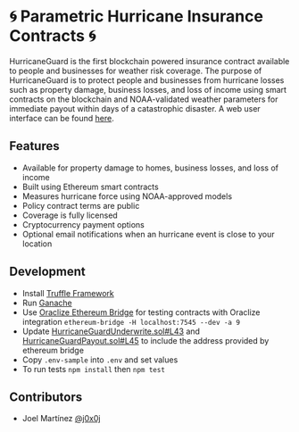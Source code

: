 🌀 Parametric Hurricane Insurance Contracts 🌀
=============================================

HurricaneGuard is the first blockchain powered insurance contract available to people and businesses for weather risk coverage. The purpose of HurricaneGuard is to protect people and businesses from hurricane losses such as property damage, business losses, and loss of income using smart contracts on the blockchain and NOAA-validated weather parameters for immediate payout within days of a catastrophic disaster.
A web user interface can be found [here](http://hurricaneguard.io).

Features
-----------
* Available for property damage to homes, business losses, and loss of income
* Built using Ethereum smart contracts
* Measures hurricane force using NOAA-approved models
* Policy contract terms are public
* Coverage is fully licensed
* Cryptocurrency payment options
* Optional email notifications when an hurricane event is close to your location

Development
-----------

* Install [Truffle Framework](https://truffleframework.com)
* Run [Ganache](https://truffleframework.com/ganache)
* Use [Oraclize Ethereum Bridge](https://github.com/oraclize/ethereum-bridge)
for testing contracts with Oraclize integration `ethereum-bridge -H localhost:7545 --dev -a 9`
* Update [HurricaneGuardUnderwrite.sol#L43](https://github.com/etherisc/HurricaneGuard/blob/master/contracts/HurricaneGuardUnderwrite.sol#L43)
and [HurricaneGuardPayout.sol#L45](https://github.com/etherisc/HurricaneGuard/blob/master/contracts/HurricaneGuardPayout.sol#L45)
to include the address provided by ethereum bridge
* Copy `.env-sample` into `.env` and set values
* To run tests `npm install` then `npm test`

Contributors
------------

* Joel Martínez [@j0x0j](https://github.com/j0x0j)
